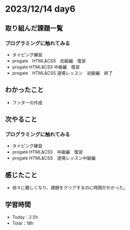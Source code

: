 # 2023/12/14 day6

## 取り組んだ課題一覧
### プログラミングに触れてみる
  - タイピング練習
  - progate　HTML&CSS　初級編　復習
  - progate HTML&CSS 中級編　復習
  - progate　HTML&CSS 道場レッスン　初級編　終了

## わかったこと
  - フッターの作成
    
## 次やること
### プログラミングに触れてみる
  - タイピング練習
  - progate HTML&CSS　中級編　復習
  - progate HTML&CSS　道場レッスン中級編
    
## 感じたこと
  - 徐々に難しくなり、課題をクリアするのに時間がかかった。
  

## 学習時間
  - Today：2.5h
  - Total：18h
